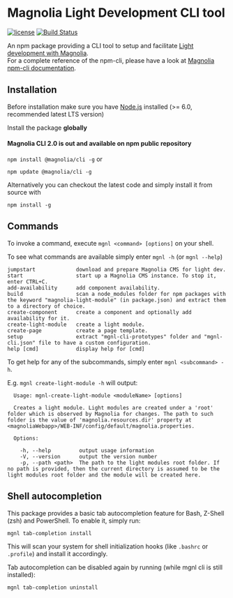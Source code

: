 # Magnolia Light Development CLI tool #

[![license](https://img.shields.io/badge/license-GPL%203.0-blue.svg)](https://www.gnu.org/licenses/gpl.html)
[![Build Status](https://jenkins.magnolia-cms.com/job/build_npm-cli/badge/icon)](https://jenkins.magnolia-cms.com/job/build_npm-cli/)

An npm package providing a CLI tool to setup and facilitate [Light development with Magnolia](https://documentation.magnolia-cms.com/display/DOCS/Light+development+in+Magnolia).   
For a complete reference of the npm-cli, please have a look at [Magnolia npm-cli documentation](https://documentation.magnolia-cms.com/display/DOCS/Magnolia+CLI).


## Installation ##
Before installation make sure you have [Node.js](https://nodejs.org) installed (>= 6.0, recommended latest LTS version)

Install the package **globally**

#### Magnolia CLI 2.0 is out and available on npm public repository ####

`npm install @magnolia/cli -g` or

`npm update @magnolia/cli -g`

Alternatively you can checkout the latest code and simply install it from source with

`npm install -g`



## Commands ##
To invoke a command, execute `mgnl <command> [options]` on your shell.      

To see what commands are available simply enter  `mgnl -h` (or `mgnl --help`)

```
jumpstart             download and prepare Magnolia CMS for light dev.
start                 start up a Magnolia CMS instance. To stop it, enter CTRL+C.
add-availability      add component availability.
build                 scan a node_modules folder for npm packages with the keyword "magnolia-light-module" (in package.json) and extract them to a directory of choice.
create-component      create a component and optionally add availability for it.
create-light-module   create a light module.
create-page           create a page template.
setup                 extract "mgnl-cli-prototypes" folder and "mgnl-cli.json" file to have a custom configuration.
help [cmd]            display help for [cmd]
```

To get help for any of the subcommands, simply enter `mgnl <subcommand> -h`.   

E.g. `mgnl create-light-module -h` will output:   

```
  Usage: mgnl-create-light-module <moduleName> [options]

  Creates a light module. Light modules are created under a 'root' folder which is observed by Magnolia for changes. The path to such folder is the value of 'magnolia.resources.dir' property at <magnoliaWebapp>/WEB-INF/config/default/magnolia.properties.

  Options:

    -h, --help         output usage information
    -V, --version      output the version number
    -p, --path <path>  The path to the light modules root folder. If no path is provided, then the current directory is assumed to be the light modules root folder and the module will be created here.   
```


## Shell autocompletion ##
This package provides a basic tab autocompletion feature for Bash, Z-Shell (zsh) and PowerShell.
To enable it, simply run:

```
mgnl tab-completion install
```

This will scan your system for shell initialization hooks (like `.bashrc` or `.profile`) and install it accordingly.

Tab autocompletion can be disabled again by running (while mgnl cli is still installed):

```
mgnl tab-completion uninstall
```

